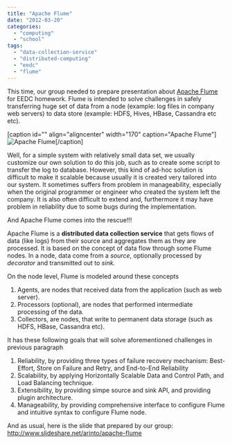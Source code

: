 ```yaml
---
title: "Apache Flume"
date: "2012-03-20"
categories: 
  - "computing"
  - "school"
tags: 
  - "data-collection-service"
  - "distributed-computing"
  - "eedc"
  - "flume"
---
```


This time, our group needed to prepare presentation about [Apache Flume](https://cwiki.apache.org/FLUME/) for EEDC homework. Flume is intended to solve challenges in safely transferring huge set of data from a node (example: log files in company web servers) to data store (example: HDFS, Hives, HBase, Cassandra etc etc).

\[caption id="" align="aligncenter" width="170" caption="Apache Flume"\]![Apache Flume](images/flume-logo.jpeg "Apache Flume")\[/caption\]

Well, for a simple system with relatively small data set, we usually customize our own solution to do this job, such as to create some script to transfer the log to database. However, this kind of ad-hoc solution is difficult to make it scalable because usually it is created very tailored into our system. It sometimes suffers from problem in manageability, especially when the original programmer or engineer who created the system left the company. It is also often difficult to extend and, furthermore it may have problem in reliability due to some bugs during the implementation.

And Apache Flume comes into the rescue!!!

Apache Flume is a **distributed data collection service** that gets flows of data (like logs) from their source and aggregates them as they are processed. It is based on the concept of data flow through some Flume nodes. In a node, data come from a _source_, optionally processed by _decorator_ and transmitted out to _sink._

On the node level, Flume is modeled around these concepts

1. Agents, are nodes that received data from the application (such as web server).
2. Processors (optional), are nodes that performed intermediate processing of the data.
3. Collectors, are nodes, that write to permanent data storage (such as HDFS, HBase, Cassandra etc).

It has these following goals that will solve aforementioned challenges in previous paragraph

1. Reliability, by providing three types of failure recovery mechanism: Best-Effort, Store on Failure and Retry, and End-to-End Reliability
2. Scalability, by applying Horizontally Scalable Data and Control Path, and Load Balancing technique.
3. Extensibility, by providing simpe source and sink API, and providing plugin architecture.
4. Manageability, by providing comprehensive interface to configure Flume and intuitive syntax to configure Flume node.

And as usual, here is the slide that prepared by our group: http://www.slideshare.net/arinto/apache-flume
